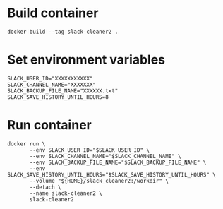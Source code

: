 # Build container

``` shell
docker build --tag slack-cleaner2 .
```

# Set environment variables

```
SLACK_USER_ID="XXXXXXXXXXX"
SLACK_CHANNEL_NAME="XXXXXXX"
SLACK_BACKUP_FILE_NAME="XXXXXX.txt"
SLACK_SAVE_HISTORY_UNTIL_HOURS=8
```

# Run container

``` shell
docker run \
       --env SLACK_USER_ID="$SLACK_USER_ID" \
       --env SLACK_CHANNEL_NAME="$SLACK_CHANNEL_NAME" \
       --env SLACK_BACKUP_FILE_NAME="$SLACK_BACKUP_FILE_NAME" \
       --env SLACK_SAVE_HISTORY_UNTIL_HOURS="$SLACK_SAVE_HISTORY_UNTIL_HOURS" \
       --volume "${HOME}/slack_cleaner2:/workdir" \
       --detach \
       --name slack-cleaner2 \
       slack-cleaner2
```
